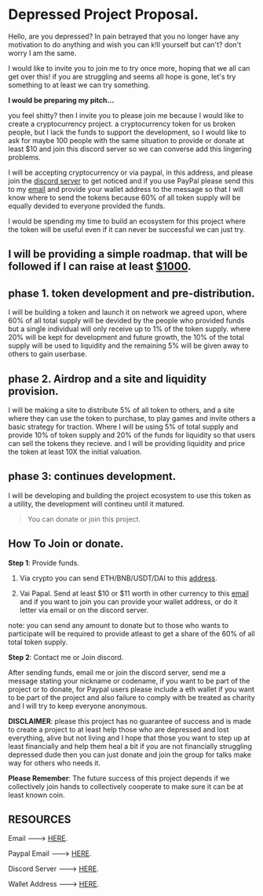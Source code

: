 # Depressed Project Proposal. 

Hello, are you depressed? In pain betrayed that you no longer have any motivation to do anything and wish you can k!ll yourself but can't? don't worry I am the same. 

I would like to invite you to join me to try once more, hoping that we all can get over this! if you are struggling and seems all hope is gone, let's try something to at least we can try something. 

**I would be preparing my pitch...**

you feel shitty? then I invite you to please join me because I would like to create a cryptocurrency project. 
a cryptocurrency token for us broken people, but I lack the funds to support the development, so I would like to ask for maybe 100 people with the same situation to provide or donate at least $10 and join this discord server so we can converse add this lingering problems. 

I will be accepting cryptocurrency or via paypal, in this address, and please join the [discord server](https://discord.gg/vcVty46Z) to get noticed and if you use PayPal please send this to my [email](mailto:kainkent69@gmail.com) and provide your wallet address to the message so that I will know where to send the tokens because 60% of all token supply will be equally devided to everyone provided the funds. 

I would be spending my time to build an ecosystem for this project where the token will be useful even if it can never be successful we can just try. 

## I will be providing a simple roadmap. that will be followed if I can raise at least <u>$1000</u>.  

## phase 1. token development and pre-distribution. 

I will be building a token and launch it on network we agreed upon, where 60% of all total supply will be devided by the people who provided funds but a single individual will only receive up to 1% of the token supply. where 20% will be kept for development and future growth, the 10% of the total supply will be used to liquidity and the remaining 5% will be given away to others to gain userbase. 

## phase 2. Airdrop and a site and liquidity provision. 

I will be making a site to distribute 5% of all token to others, and a site where they can use the token to purchase, to play games and invite others a basic strategy for traction. Where I will be using 5% of total supply and provide 10% of token supply and 20% of the funds for liquidity so that users can sell the tokens they recieve. and I will be providing liquidity and price the token at least 10X the initial valuation. 


## phase 3: continues development. 
I will be developing and building the project ecosystem to use this token as a utility, the development will contineu until it matured. 

> You can donate or join this project.

## How To Join or donate. 
 
**Step 1**: Provide funds. 
1. Via crypto you can send ETH/BNB/USDT/DAI to this [address](0x-address).

2. Vai Papal. 
Send at least $10 or $11 worth in other  currency to this [email](mailto:kainkent69@gmail.com) and if you want to join you can provide your wallet address, or do it letter via email or on the discord server. 

note: you can send any amount to donate but to those who wants to participate will be required to provide atleast to get a share of the 60% of all total token supply. 

**Step 2**: Contact me or Join discord. 

After sending funds, email me or join the discord server, 
send me a message stating your nickname or codename, if you want to be part of the project or to donate, for Paypal users please include a eth wallet if you want to be part of the project and also failure to comply with be treated as charity and I will try to keep everyone anonymous.

**DISCLAIMER**: please this project has no guarantee of success and is made to create a project to at least help those who are depressed and lost everything, alive but not living and I hope that those you want to step up at least financially and help them heal a bit if you are not financially struggling depressed dude then you can just donate and join the group for talks make way for others who needs it. 

**Please Remember**: 
The future success of this project depends if we collectively join hands to collectively cooperate to make sure it can be at least known coin. 

## RESOURCES 
 Email ---> [HERE](mailto:kainkent69@gmail.com).
 
 Paypal Email ---> [HERE](mailto:kainkent69@gmail.com).
 
 Discord Server  ---> [HERE](https://discord.gg/vcVty46Z).
 
 Wallet Address ---> [HERE](mailto:kainkent69@gmail.com).
 